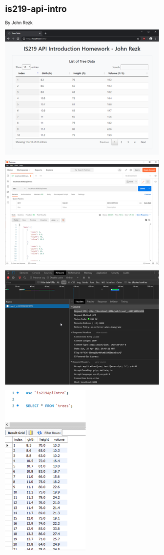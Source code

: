 # is219-api-intro

By John Rezk

![Browser View of Table](screenshots/tableInBrowser.png)

![Postman](screenshots/postman.png)

![XHR Request in Browser Console](screenshots/xhrConsole.png)

![MySQL Query](screenshots/mysql.png)
